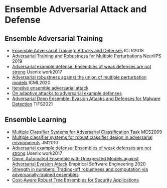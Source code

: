 # Ensemble Adversarial Attack and Defense

## Ensemble Adversarial Training
- [Ensemble Adversarial Training: Attacks and Defenses]() ICLR2018
- [Adversarial Training and Robustness for Multiple Perturbations]() NeurlIPS 2019
- [Adversarial example defense: Ensembles of weak defenses are not strong]() Usenix work2017
- [Adversarial robustness against the union of multiple perturbation models]() ICML2020
- [Iterative ensemble adversarial attack]()
- [On adaptive attacks to adversarial example defenses]()
- [Adversarial Deep Ensemble: Evasion Attacks and Defenses for Malware Detection]() TIFS2021

## Ensemble Learning
- [Multiple Classifier Systems for Adversarial Classification Task]() MCS2009
- [Multiple classifier systems for robust classifier design in adversarial environments]() JM2010
- [Adversarial example defense: Ensembles of weak defenses are not strong]() Usenix work2017
- [Omni: Automated Ensemble with Unexpected Models against Adversarial Evasion Attack]() Empirical Software Engineering 2020
- [Strength in numbers: Trading-off robustness and computation via adversarially-trained ensembles]()
- [Cost-Aware Robust Tree Ensembles for Security Applications]()
  

